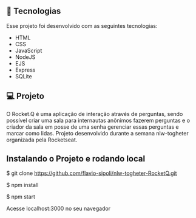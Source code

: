 ## 🚀 Tecnologias

Esse projeto foi desenvolvido com as seguintes tecnologias:

- HTML
- CSS
- JavaScript
- NodeJS
- EJS
- Express
- SQLite

## 💻 Projeto

O Rocket.Q é uma aplicação de interação através de perguntas, sendo possível criar uma sala para internautas anônimos fazerem perguntas e o criador da sala em posse de uma senha gerenciar essas perguntas e marcar como lidas.
Projeto desenvolvido durante a semana nlw-togheter organizada pela Rocketseat.

## Instalando o Projeto e rodando local

$ git clone https://github.com/flavio-sipoli/nlw-togheter-RocketQ.git

$ npm install

$ npm start

Acesse localhost:3000 no seu navegador



